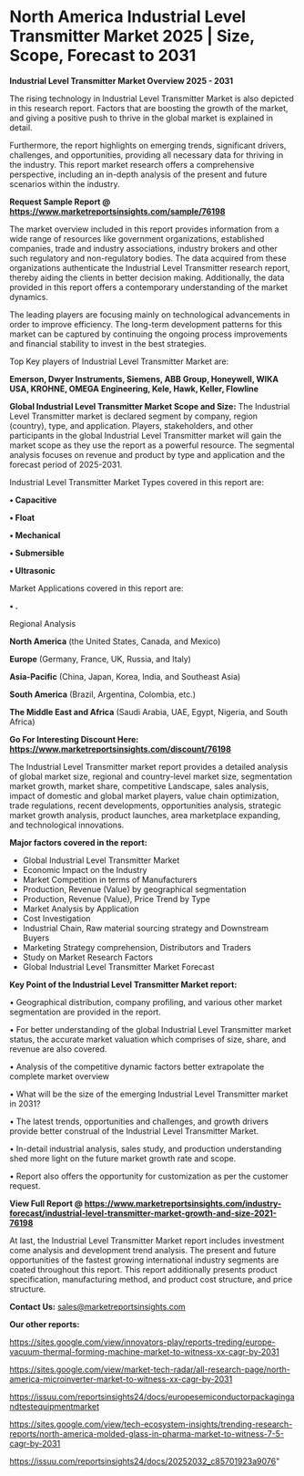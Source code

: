 # North America Industrial Level Transmitter Market 2025 | Size, Scope, Forecast to 2031

<Strong> Industrial Level Transmitter Market Overview 2025 - 2031</strong>

The rising technology in Industrial Level Transmitter Market is also depicted in this research report. Factors that are boosting the growth of the market, and giving a positive push to thrive in the global market is explained in detail.

Furthermore, the report highlights on emerging trends, significant drivers, challenges, and opportunities, providing all necessary data for thriving in the industry. This report market research offers a comprehensive perspective, including an in-depth analysis of the present and future scenarios within the industry.

<strong>Request Sample Report @ <a href=https://www.marketreportsinsights.com/sample/76198>https://www.marketreportsinsights.com/sample/76198</a></strong>

The market overview included in this report provides information from a wide range of resources like government organizations, established companies, trade and industry associations, industry brokers and other such regulatory and non-regulatory bodies. The data acquired from these organizations authenticate the Industrial Level Transmitter research report, thereby aiding the clients in better decision making. Additionally, the data provided in this report offers a contemporary understanding of the market dynamics.

The leading players are focusing mainly on technological advancements in order to improve efficiency. The long-term development patterns for this market can be captured by continuing the ongoing process improvements and financial stability to invest in the best strategies.

Top Key players of Industrial Level Transmitter Market are:

<strong>Emerson, Dwyer Instruments, Siemens, ABB Group, Honeywell, WIKA USA, KROHNE, OMEGA Engineering, Kele, Hawk, Keller, Flowline</strong>

<strong><b>Global Industrial Level Transmitter Market Scope and Size:</b></strong>
The Industrial Level Transmitter market is declared segment by company, region (country), type, and application. Players, stakeholders, and other participants in the global Industrial Level Transmitter market will gain the market scope as they use the report as a powerful resource. The segmental analysis focuses on revenue and product by type and application and the forecast period of 2025-2031.

Industrial Level Transmitter Market Types covered in this report are:

<strong>• Capacitive

• Float

• Mechanical

• Submersible

• Ultrasonic</strong>

Market Applications covered in this report are:

<strong>• .</strong> 

Regional Analysis

<strong>North America</strong> (the United States, Canada, and Mexico)

<strong>Europe</strong> (Germany, France, UK, Russia, and Italy)

<strong>Asia-Pacific</strong> (China, Japan, Korea, India, and Southeast Asia)

<strong>South America</strong> (Brazil, Argentina, Colombia, etc.)

<strong>The Middle East and Africa</strong> (Saudi Arabia, UAE, Egypt, Nigeria, and South Africa)

<strong>Go For Interesting Discount Here: <a href=https://www.marketreportsinsights.com/discount/76198>https://www.marketreportsinsights.com/discount/76198</a></strong>

The Industrial Level Transmitter market report provides a detailed analysis of global market size, regional and country-level market size, segmentation market growth, market share, competitive Landscape, sales analysis, impact of domestic and global market players, value chain optimization, trade regulations, recent developments, opportunities analysis, strategic market growth analysis, product launches, area marketplace expanding, and technological innovations.

<strong><b>Major factors covered in the report:</b></strong>
<ul>
  <li>Global Industrial Level Transmitter Market </li>
  <li>Economic Impact on the Industry</li>
  <li>Market Competition in terms of Manufacturers</li>
  <li>Production, Revenue (Value) by geographical segmentation</li>
  <li>Production, Revenue (Value), Price Trend by Type</li>
  <li>Market Analysis by Application</li>
  <li>Cost Investigation</li>
  <li>Industrial Chain, Raw material sourcing strategy and Downstream Buyers</li>
  <li>Marketing Strategy comprehension, Distributors and Traders</li>
  <li>Study on Market Research Factors</li>
  <li>Global Industrial Level Transmitter Market Forecast</li>
</ul>

<strong><b>Key Point of the Industrial Level Transmitter Market report:</b></strong>

• Geographical distribution, company profiling, and various other market segmentation are provided in the report.

• For better understanding of the global Industrial Level Transmitter market status, the accurate market valuation which comprises of size, share, and revenue are also covered.

• Analysis of the competitive dynamic factors better extrapolate the complete market overview

• What will be the size of the emerging Industrial Level Transmitter market in 2031?

• The latest trends, opportunities and challenges, and growth drivers provide better construal of the Industrial Level Transmitter Market.

• In-detail industrial analysis, sales study, and production understanding shed more light on the future market growth rate and scope.

• Report also offers the opportunity for customization as per the customer request.

<strong><b>View Full Report @ <a href=https://www.marketreportsinsights.com/industry-forecast/industrial-level-transmitter-market-growth-and-size-2021-76198>https://www.marketreportsinsights.com/industry-forecast/industrial-level-transmitter-market-growth-and-size-2021-76198</a></b></strong>


At last, the Industrial Level Transmitter Market report includes investment come analysis and development trend analysis. The present and future opportunities of the fastest growing international industry segments are coated throughout this report. This report additionally presents product specification, manufacturing method, and product cost structure, and price structure.

<strong>Contact Us:</strong>
sales@marketreportsinsights.com

<strong>Our other reports:</strong>

<a href=https://sites.google.com/view/innovators-play/reports-treding/europe-vacuum-thermal-forming-machine-market-to-witness-xx-cagr-by-2031>https://sites.google.com/view/innovators-play/reports-treding/europe-vacuum-thermal-forming-machine-market-to-witness-xx-cagr-by-2031</a>

<a href=https://sites.google.com/view/market-tech-radar/all-research-page/north-america-microinverter-market-to-witness-xx-cagr-by-2031>https://sites.google.com/view/market-tech-radar/all-research-page/north-america-microinverter-market-to-witness-xx-cagr-by-2031</a>

<a href=https://issuu.com/reportsinsights24/docs/europesemiconductorpackagingandtestequipmentmarket>https://issuu.com/reportsinsights24/docs/europesemiconductorpackagingandtestequipmentmarket</a>

<a href=https://sites.google.com/view/tech-ecosystem-insights/trending-research-reports/north-america-molded-glass-in-pharma-market-to-witness-7-5-cagr-by-2031>https://sites.google.com/view/tech-ecosystem-insights/trending-research-reports/north-america-molded-glass-in-pharma-market-to-witness-7-5-cagr-by-2031</a>

<a href=https://issuu.com/reportsinsights24/docs/20252032_c85701923a9076>https://issuu.com/reportsinsights24/docs/20252032_c85701923a9076</a>"
